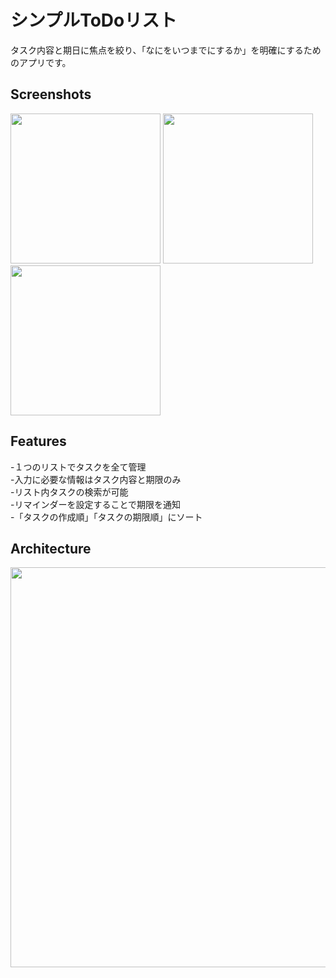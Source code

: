 # シンプルToDoリスト
タスク内容と期日に焦点を絞り、「なにをいつまでにするか」を明確にするためのアプリです。
## Screenshots
<img src="https://user-images.githubusercontent.com/87401291/126035602-60714f79-822c-4e6a-9571-a60462a6b80f.png" width="240px"> <img src="https://user-images.githubusercontent.com/87401291/126035778-a021dc95-8014-49de-9833-f5f2de68ea5b.png" width="240px"> <img src="https://user-images.githubusercontent.com/87401291/126035810-64c186cf-5200-48c3-9e07-1340bed53541.png" width="240px">
## Features
-１つのリストでタスクを全て管理  
-入力に必要な情報はタスク内容と期限のみ  
-リスト内タスクの検索が可能  
-リマインダーを設定することで期限を通知  
-「タスクの作成順」「タスクの期限順」にソート  
## Architecture
<img src="https://user-images.githubusercontent.com/87401291/126036595-306d9406-9a38-43cc-9568-7b6523271f0f.jpeg" width="640px">
